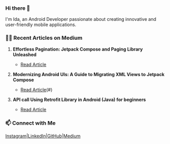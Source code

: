 ### Hi there 👋

I'm Ida, an Android Developer passionate about creating innovative and user-friendly mobile applications. 

### ✍🏻 Recent Articles on Medium

1. **Effortless Pagination: Jetpack Compose and Paging Library Unleashed**
   - [Read Article](https://medium.com/@idaoskooei/effortless-pagination-jetpack-compose-and-paging-library-unleashed-06fd340a1617)

2. **Modernizing Android UIs: A Guide to Migrating XML Views to Jetpack Compose**
   - [Read Article](https://medium.com/@idaoskooei/modernizing-android-uis-a-guide-to-migrating-xml-views-to-jetpack-compose-d36d286d9b62)(#)

3. **API call Using Retrofit Library in Android (Java) for beginners**
   - [Read Article](https://medium.com/@idaoskooei/api-call-using-retrofit-library-in-android-java-for-beginners-b5f7b0a690bd)

### 📫 Connect with Me

[Instagram](https://www.instagram.com/ida.oskooei/?igsh=NGVhN2U2NjQ0Yg%3D%3D&utm_source=qr)|[LinkedIn](https://ca.linkedin.com/in/ida-oskooei-android-dev)|[GitHub](https://github.com/idaoskooei/)|[Medium](https://medium.com/@idaoskooei)

